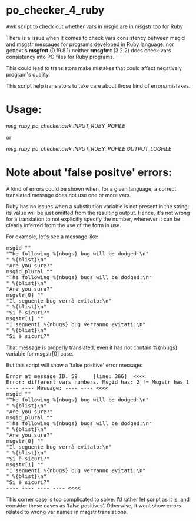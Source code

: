 # po_checker_4_ruby
Awk script to check out whether vars in msgid are in msgstr too for Ruby

There is a issue when it comes to check vars consistency between 
msgid and msgstr messages for programs developed in Ruby language:
nor gettext's **msgfmt** (0.19.8.1) neither **rmsgfmt** (3.2.2) does check 
vars consistency into PO files for Ruby programs.

This could lead to translators make mistakes that could affect negatively 
program's quality.

This script help translators to take care about those kind of errors/mistakes.

# Usage:
  *msg_ruby_po_checker.awk INPUT_RUBY_POFILE*
  
  or
  
  *msg_ruby_po_checker.awk INPUT_RUBY_POFILE OUTPUT_LOGFILE*

# Note about 'false positve' errors:

A kind of errors could be shown when, for a given language, a 
correct translated message does not use one or more vars. 

Ruby has no issues when a substitution variable is not present in the
string: its value will be just omitted from the resulting output.
Hence, it's not wrong for a translation to not explicitly specify the
number, whenever it can be clearly inferred from the use of the form in
use.

For example, let's see a message like:
<pre>
msgid ""
"The following %{nbugs} bug will be dodged:\n"
" %{blist}\n"
"Are you sure?"
msgid_plural ""
"The following %{nbugs} bugs will be dodged:\n"
" %{blist}\n"
"Are you sure?"
msgstr[0] ""
"Il seguente bug verrà evitato:\n"
" %{blist}\n"
"Si è sicuri?"
msgstr[1] ""
"I seguenti %{nbugs} bug verranno evitati:\n"
" %{blist}\n"
"Si è sicuri?"
</pre>
That message is properly translated, even it has not contain %{nbugs} 
variable for msgstr[0] case. 

But this script will show a 'false positive' error message:
<pre>
Error at message ID: 59     [line: 366]  <<<<
Error: different vars numbers. Msgid has: 2 != Msgstr has 1
---- ---- Message: ---- ---- <<<<
msgid ""
"The following %{nbugs} bug will be dodged:\n"
" %{blist}\n"
"Are you sure?"
msgid_plural ""
"The following %{nbugs} bugs will be dodged:\n"
" %{blist}\n"
"Are you sure?"
msgstr[0] ""
"Il seguente bug verrà evitato:\n"
" %{blist}\n"
"Si è sicuri?"
msgstr[1] ""
"I seguenti %{nbugs} bug verranno evitati:\n"
" %{blist}\n"
"Si è sicuri?"
---- ---- ---- ---- <<<<
</pre>

This corner case is too complicated to solve. I’d rather let script as it is, 
and consider those cases as ‘false positives’. Otherwise, it wont show errors 
related to wrong var names in msgstr translations.

